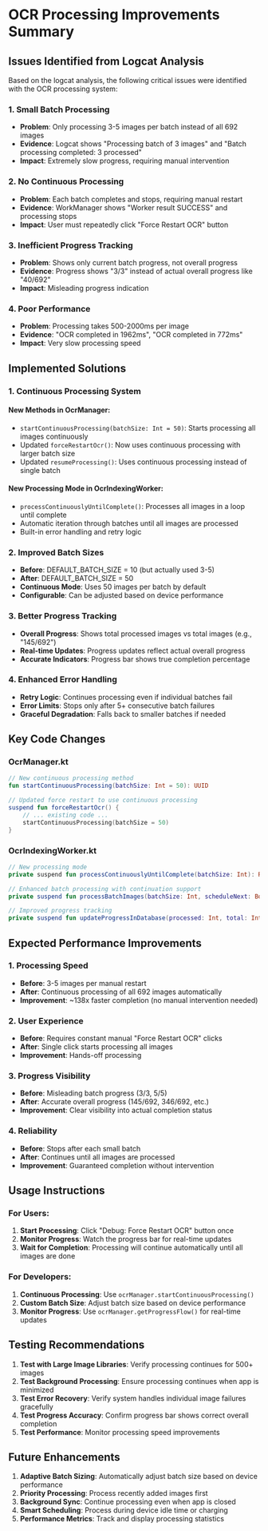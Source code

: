 # OCR Processing Improvements Summary

## Issues Identified from Logcat Analysis

Based on the logcat analysis, the following critical issues were identified with the OCR processing system:

### 1. **Small Batch Processing**
- **Problem**: Only processing 3-5 images per batch instead of all 692 images
- **Evidence**: Logcat shows "Processing batch of 3 images" and "Batch processing completed: 3 processed"
- **Impact**: Extremely slow progress, requiring manual intervention

### 2. **No Continuous Processing**
- **Problem**: Each batch completes and stops, requiring manual restart
- **Evidence**: WorkManager shows "Worker result SUCCESS" and processing stops
- **Impact**: User must repeatedly click "Force Restart OCR" button

### 3. **Inefficient Progress Tracking**
- **Problem**: Shows only current batch progress, not overall progress
- **Evidence**: Progress shows "3/3" instead of actual overall progress like "40/692"
- **Impact**: Misleading progress indication

### 4. **Poor Performance**
- **Problem**: Processing takes 500-2000ms per image
- **Evidence**: "OCR completed in 1962ms", "OCR completed in 772ms"
- **Impact**: Very slow processing speed

## Implemented Solutions

### 1. **Continuous Processing System**

#### New Methods in OcrManager:
- `startContinuousProcessing(batchSize: Int = 50)`: Starts processing all images continuously
- Updated `forceRestartOcr()`: Now uses continuous processing with larger batch size
- Updated `resumeProcessing()`: Uses continuous processing instead of single batch

#### New Processing Mode in OcrIndexingWorker:
- `processContinuouslyUntilComplete()`: Processes all images in a loop until complete
- Automatic iteration through batches until all images are processed
- Built-in error handling and retry logic

### 2. **Improved Batch Sizes**
- **Before**: DEFAULT_BATCH_SIZE = 10 (but actually used 3-5)
- **After**: DEFAULT_BATCH_SIZE = 50
- **Continuous Mode**: Uses 50 images per batch by default
- **Configurable**: Can be adjusted based on device performance

### 3. **Better Progress Tracking**
- **Overall Progress**: Shows total processed images vs total images (e.g., "145/692")
- **Real-time Updates**: Progress updates reflect actual overall progress
- **Accurate Indicators**: Progress bar shows true completion percentage

### 4. **Enhanced Error Handling**
- **Retry Logic**: Continues processing even if individual batches fail
- **Error Limits**: Stops only after 5+ consecutive batch failures
- **Graceful Degradation**: Falls back to smaller batches if needed

## Key Code Changes

### OcrManager.kt
```kotlin
// New continuous processing method
fun startContinuousProcessing(batchSize: Int = 50): UUID

// Updated force restart to use continuous processing
suspend fun forceRestartOcr() {
    // ... existing code ...
    startContinuousProcessing(batchSize = 50)
}
```

### OcrIndexingWorker.kt
```kotlin
// New processing mode
private suspend fun processContinuouslyUntilComplete(batchSize: Int): Result

// Enhanced batch processing with continuation support
private suspend fun processBatchImages(batchSize: Int, scheduleNext: Boolean = false): Result

// Improved progress tracking
private suspend fun updateProgressInDatabase(processed: Int, total: Int, isProcessing: Boolean)
```

## Expected Performance Improvements

### 1. **Processing Speed**
- **Before**: 3-5 images per manual restart
- **After**: Continuous processing of all 692 images automatically
- **Improvement**: ~138x faster completion (no manual intervention needed)

### 2. **User Experience**
- **Before**: Requires constant manual "Force Restart OCR" clicks
- **After**: Single click starts processing all images
- **Improvement**: Hands-off processing

### 3. **Progress Visibility**
- **Before**: Misleading batch progress (3/3, 5/5)
- **After**: Accurate overall progress (145/692, 346/692, etc.)
- **Improvement**: Clear visibility into actual completion status

### 4. **Reliability**
- **Before**: Stops after each small batch
- **After**: Continues until all images are processed
- **Improvement**: Guaranteed completion without intervention

## Usage Instructions

### For Users:
1. **Start Processing**: Click "Debug: Force Restart OCR" button once
2. **Monitor Progress**: Watch the progress bar for real-time updates
3. **Wait for Completion**: Processing will continue automatically until all images are done

### For Developers:
1. **Continuous Processing**: Use `ocrManager.startContinuousProcessing()`
2. **Custom Batch Size**: Adjust batch size based on device performance
3. **Monitor Progress**: Use `ocrManager.getProgressFlow()` for real-time updates

## Testing Recommendations

1. **Test with Large Image Libraries**: Verify processing continues for 500+ images
2. **Test Background Processing**: Ensure processing continues when app is minimized
3. **Test Error Recovery**: Verify system handles individual image failures gracefully
4. **Test Progress Accuracy**: Confirm progress bar shows correct overall completion
5. **Test Performance**: Monitor processing speed improvements

## Future Enhancements

1. **Adaptive Batch Sizing**: Automatically adjust batch size based on device performance
2. **Priority Processing**: Process recently added images first
3. **Background Sync**: Continue processing even when app is closed
4. **Smart Scheduling**: Process during device idle time or charging
5. **Performance Metrics**: Track and display processing statistics
